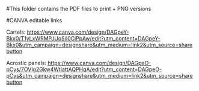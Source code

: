 #This folder contains the PDF files to print + PNG versions

#CANVA editable links

Cartels: 
https://www.canva.com/design/DAGpeY-Bkx0/T1yLxWRMPJUoSiI0CiPpAw/edit?utm_content=DAGpeY-Bkx0&utm_campaign=designshare&utm_medium=link2&utm_source=sharebutton 

Acrostic panels: 
https://www.canva.com/design/DAGpeO-pCys/7OVlg2Gkw4WtjattAQPHqA/edit?utm_content=DAGpeO-pCys&utm_campaign=designshare&utm_medium=link2&utm_source=sharebutton 
